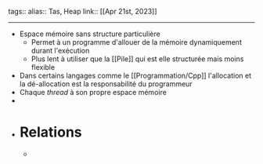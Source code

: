tags::
alias:: Tas, Heap
link::
[[Apr 21st, 2023]]
***

- Espace mémoire sans structure particulière
	- Permet à un programme d'allouer de la mémoire dynamiquement durant l'exécution
	- Plus lent à utiliser que la [[Pile]] qui est elle structurée mais moins flexible
- Dans certains langages comme le [[Programmation/Cpp]] l'allocation et la dé-allocation est la responsabilité du programmeur
- Chaque *thread* à son propre espace mémoire
-
- # Relations
	-